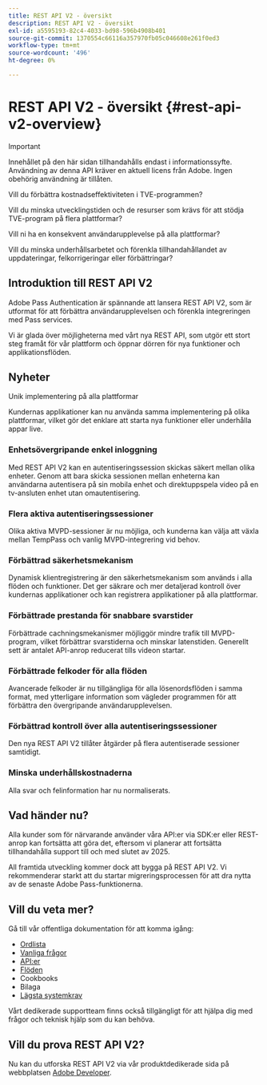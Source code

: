 ```yaml
---
title: REST API V2 - översikt
description: REST API V2 - översikt
exl-id: a5595193-82c4-4033-bd98-596b4908b401
source-git-commit: 1370554c66116a357970fb05c046608e261f0ed3
workflow-type: tm+mt
source-wordcount: '496'
ht-degree: 0%

---
```


# REST API V2 - översikt {#rest-api-v2-overview}

>[!IMPORTANT]
>
> Innehållet på den här sidan tillhandahålls endast i informationssyfte. Användning av denna API kräver en aktuell licens från Adobe. Ingen obehörig användning är tillåten.

Vill du förbättra kostnadseffektiviteten i TVE-programmen?

Vill du minska utvecklingstiden och de resurser som krävs för att stödja TVE-program på flera plattformar?

Vill ni ha en konsekvent användarupplevelse på alla plattformar?

Vill du minska underhållsarbetet och förenkla tillhandahållandet av uppdateringar, felkorrigeringar eller förbättringar?

## Introduktion till REST API V2

Adobe Pass Authentication är spännande att lansera REST API V2, som är utformat för att förbättra användarupplevelsen och förenkla integreringen med Pass services.

Vi är glada över möjligheterna med vårt nya REST API, som utgör ett stort steg framåt för vår plattform och öppnar dörren för nya funktioner och applikationsflöden.

## Nyheter

Unik implementering på alla plattformar

Kundernas applikationer kan nu använda samma implementering på olika plattformar, vilket gör det enklare att starta nya funktioner eller underhålla appar live.

### Enhetsövergripande enkel inloggning

Med REST API V2 kan en autentiseringssession skickas säkert mellan olika enheter. Genom att bara skicka sessionen mellan enheterna kan användarna autentisera på sin mobila enhet och direktuppspela video på en tv-ansluten enhet utan omautentisering.

### Flera aktiva autentiseringssessioner

Olika aktiva MVPD-sessioner är nu möjliga, och kunderna kan välja att växla mellan TempPass och vanlig MVPD-integrering vid behov.

### Förbättrad säkerhetsmekanism

Dynamisk klientregistrering är den säkerhetsmekanism som används i alla flöden och funktioner. Det ger säkrare och mer detaljerad kontroll över kundernas applikationer och kan registrera applikationer på alla plattformar.

### Förbättrade prestanda för snabbare svarstider

Förbättrade cachningsmekanismer möjliggör mindre trafik till MVPD-program, vilket förbättrar svarstiderna och minskar latenstiden. Generellt sett är antalet API-anrop reducerat tills videon startar.

### Förbättrade felkoder för alla flöden

Avancerade felkoder är nu tillgängliga för alla lösenordsflöden i samma format, med ytterligare information som vägleder programmen för att förbättra den övergripande användarupplevelsen.

### Förbättrad kontroll över alla autentiseringssessioner

Den nya REST API V2 tillåter åtgärder på flera autentiserade sessioner samtidigt.

### Minska underhållskostnaderna

Alla svar och felinformation har nu normaliserats.

## Vad händer nu?

Alla kunder som för närvarande använder våra API:er via SDK:er eller REST-anrop kan fortsätta att göra det, eftersom vi planerar att fortsätta tillhandahålla support till och med slutet av 2025.

All framtida utveckling kommer dock att bygga på REST API V2. Vi rekommenderar starkt att du startar migreringsprocessen för att dra nytta av de senaste Adobe Pass-funktionerna.

## Vill du veta mer?

Gå till vår offentliga dokumentation för att komma igång:

- [Ordlista](./rest-api-v2-glossary.md)
- [Vanliga frågor](./rest-api-v2-faqs.md)
- [API:er](./apis/rest-api-v2-apis-overview.md)
- [Flöden](./flows/rest-api-v2-flows-overview.md)
- Cookbooks
- Bilaga
- [Lägsta systemkrav](/help/authentication/minimum-system-requirements.md)

Vårt dedikerade supportteam finns också tillgängligt för att hjälpa dig med frågor och teknisk hjälp som du kan behöva.

## Vill du prova REST API V2?

Nu kan du utforska REST API V2 via vår produktdedikerade sida på webbplatsen [Adobe Developer](https://developer.adobe.com/adobe-pass/).
